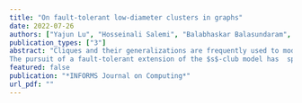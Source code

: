 ```yaml
---
title: "On fault-tolerant low-diameter clusters in graphs"
date: 2022-07-26
authors: ["Yajun Lu", "Hosseinali Salemi", "Balabhaskar Balasundaram", "Austin Buchanan"]
publication_types: ["3"]
abstract: "Cliques and their generalizations are frequently used to model \"tightly knit\" clusters in graphs, and identifying such clusters is a popular technique used in graph-based data mining. One such model is the $s$-club, which is a vertex subset that induces a subgraph of diameter at most $s$. This model has found use in a variety of fields because  low-diameter clusters have practical significance  in many applications. As this property is not hereditary on vertex-induced subgraphs, the diameter of a subgraph could increase upon the removal of some vertices and  the subgraph could even become disconnected. For example, star graphs have  diameter  two but can be disconnected by removing the central vertex.
The pursuit of a fault-tolerant extension of the $s$-club model has  spawned  two variants that we study in this article: hereditary $s$-clubs and robust $s$-clubs. We analyze the complexity of the  verification and optimization problems associated with these variants. Then, we propose cut-like integer programming formulations for both variants whenever possible and investigate the separation complexity of the cut-like constraints.  We demonstrate through our extensive computational experiments that the algorithmic ideas we introduce  enable us to solve the problems to optimality on benchmark instances with several thousand vertices. This work lays the foundations for  effective mathematical programming approaches for finding  fault-tolerant $s$-clubs in large-scale networks."
featured: false
publication: "*INFORMS Journal on Computing*"
url_pdf: ""
---
```

